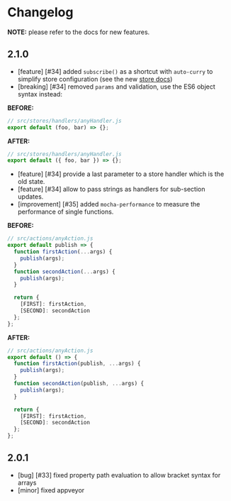 # Changelog

__NOTE:__ please refer to the docs for new features.

## 2.1.0

- [feature] [#34] added `subscribe()` as a shortcut with `auto-curry` to simplify store configuration (see the new [store docs](https://github.com/Sententiaregum/flux-container/blob/master/docs/api/stores.md))
- [breaking] [#34] removed `params` and validation, use the ES6 object syntax instead:

__BEFORE:__

``` javascript
// src/stores/handlers/anyHandler.js
export default (foo, bar) => {};
```

__AFTER:__

``` javascript
// src/stores/handlers/anyHandler.js
export default ({ foo, bar }) => {};
```

- [feature] [#34] provide a last parameter to a store handler which is the old state.
- [feature] [#34] allow to pass strings as handlers for sub-section updates.
- [improvement] [#35] added `mocha-performance` to measure the performance of single functions.

__BEFORE:__

``` javascript
// src/actions/anyAction.js
export default publish => {
  function firstAction(...args) {
    publish(args);
  }
  function secondAction(...args) {
    publish(args);
  }

  return {
    [FIRST]: firstAction,
    [SECOND]: secondAction
  };
};
```

__AFTER:__

``` javascript
// src/actions/anyAction.js
export default () => {
  function firstAction(publish, ...args) {
    publish(args);
  }
  function secondAction(publish, ...args) {
    publish(args);
  }

  return {
    [FIRST]: firstAction,
    [SECOND]: secondAction
  };
};
```

## 2.0.1

- [bug] [#33] fixed property path evaluation to allow bracket syntax for arrays
- [minor] fixed appveyor
